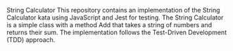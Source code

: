 String Calculator
This repository contains an implementation of the String Calculator kata using JavaScript and Jest for testing. The String Calculator is a simple class with a method Add that takes a string of numbers and returns their sum. The implementation follows the Test-Driven Development (TDD) approach.

